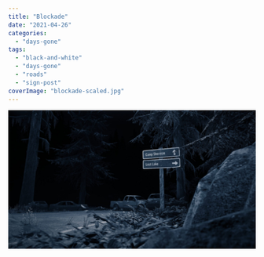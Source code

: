 ```yaml
---
title: "Blockade"
date: "2021-04-26"
categories: 
  - "days-gone"
tags: 
  - "black-and-white"
  - "days-gone"
  - "roads"
  - "sign-post"
coverImage: "blockade-scaled.jpg"
---
```


[![](images/blockade-scaled.jpg)](https://davidpeach.co.uk/wp-content/uploads/2023/04/blockade-scaled.jpg)
